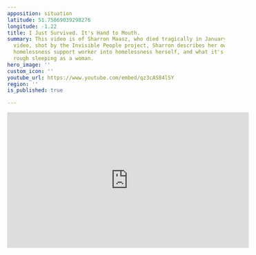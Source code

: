 ```yaml
---
apposition: situation
latitude: 51.75869039298276
longitude: -1.22
title: I Just Survived. It's Hand to Mouth.
summary: This video is of Sharron Maasz, who died tragically in January 2019. In the
  video, shot by the Invisible People project, Sharron describes her own path from
  homelessness support worker into homelessness herself, and what it's like to be
  rough sleeping as a woman.
hero_image: ''
custom_icon: ''
youtube_url: https://www.youtube.com/embed/qz3cAS84lSY
region: ''
is_published: true

---
```

<iframe width="560" height="315" src="https://www.youtube.com/embed/qz3cAS84lSY" title="YouTube video player" frameborder="0" allow="accelerometer; autoplay; clipboard-write; encrypted-media; gyroscope; picture-in-picture" allowfullscreen></iframe>